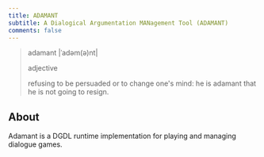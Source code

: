 ```yaml
---
title: ADAMANT
subtitle: A Dialogical Argumentation MANagement Tool (ADAMANT)
comments: false
---
```


> adamant |ˈadəm(ə)nt|
>
> adjective
>
> refusing to be persuaded or to change one's mind: he is adamant that he is not going to resign.

## About

Adamant is a DGDL runtime implementation for playing and managing dialogue games.
